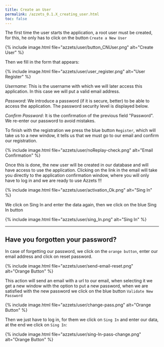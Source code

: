 ```yaml
---
title: Create an User
permalink: /azzets_0.1.X_creating_user.html
toc: false
---
```


The first time the user starts the application, a root user must be created, for this, he only has to click on the button
 `Create a New User` 


{% include image.html file="azzets/user/button_CNUser.png" alt="Create User" %}


Then we fill in the form that appears:


{% include image.html file="azzets/user/user_register.png" alt="User Register" %}


*Username*: This is the username with which we will later access this application. In this case we will put a valid email address.  

*Password*: We introduce a password (if it is secure, better) to be able to access the application. The password security level is displayed below.  

*Confirm Password*: It is the confirmation of the previous field "Password". We re-enter our password to avoid mistakes.  

To finish with the registration we press the blue button `Register`, which will take us to a new window, it tells us that we must go to our email and confirm our registration.


{% include image.html file="azzets/user/noReplay-check.png" alt="Email Confirmation" %}


Once this is done, the new user will be created in our database and will have access to use the application. Clicking on the link in the email will take you directly to the application confirmation window, where you will only have to log in and we are ready to use Azzets !!!


{% include image.html file="azzets/user/activation_Ok.png" alt="Sing In" %}


We click on Sing In and enter the data again, then we click on the blue Sing In button


{% include image.html file="azzets/user/sing_In.png" alt="Sing In" %}  
* * * 
## Have you forgotten your password?
In case of forgetting our password, we click on the `orange button`, enter our email address and click on reset password.

 {% include image.html file="azzets/user/send-email-reset.png" alt="Orange Button" %} 

This action will send an email with a url to our email, when selecting it we get a new window with the option to put a new password, when we are satisfied with the new password we click on the blue button `Validate New Password`  

{% include image.html file="azzets/user/change-pass.png" alt="Orange Button" %}   

Then we just have to log in, for them we click on `Sing In` and enter our data, at the end we click on `Sing In`:

{% include image.html file="azzets/user/sing-In-pass-change.png" alt="Orange Button" %} 




